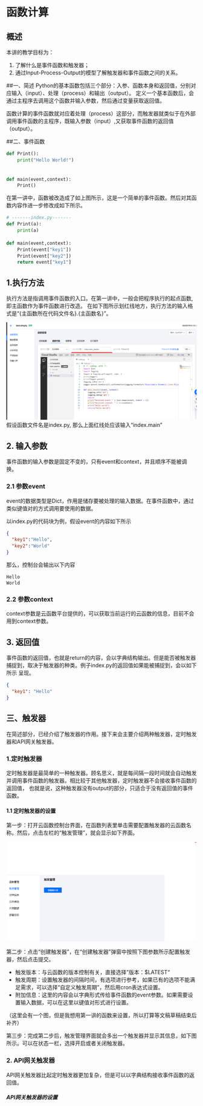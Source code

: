 # 函数计算

概述
---
本讲的教学目标为：
1. 了解什么是事件函数和触发器；
2. 通过Input-Process-Output的模型了解触发器和事件函数之间的关系。

##一、简述
Python的基本函数包括三个部分：入参、函数本身和返回值，分别对应输入（input）、处理（process）和输出（output）。
定义一个基本函数后，会通过主程序去调用这个函数并输入参数，然后通过变量获取返回值。

函数计算的事件函数就对应着处理（process）这部分，而触发器就类似于在外部调用事件函数的主程序，既输入参数（input）,又获取事件函数的返回值
（output）。

##二、事件函数
```python
def Print():
    print("Hello World!")


def main(event,context):
    Print()
```
在第一讲中，函数被改造成了如上图所示，这是一个简单的事件函数。然后对其函数内容作进一步修改成如下所示。
```Python
# -------index.py-------
def Print(a):
    print(a)

def main(event,context):
    Print(event["key1"])
    Print(event["key2"])
    return event["key1"]
```
## 1.执行方法
执行方法是指调用事件函数的入口。在第一讲中，一般会把程序执行的起点函数,即主函数作为事件函数进行改造。
在如下图所示划红线地方，执行方法的输入格式是“{主函数所在代码文件名}.{主函数名}”。

![执行方法](./7_1_2_image/Untitled.png)
假设函数文件名是index.py, 那么上面红线处应该输入“index.main”

## 2. 输入参数
事件函数的输入参数是固定不变的，只有event和context，并且顺序不能被调换。
### 2.1 参数event
event的数据类型是Dict，作用是储存要被处理的输入数据。在事件函数中，通过类似键值对的方式调用要使用的数据。

以index.py的代码块为例，假设event的内容如下所示
```json
{
  "key1":"Hello",
  "key2":"World"
}
```
那么，控制台会输出以下内容
```text
Hello
World
```
### 2.2 参数context
context参数是云函数平台提供的，可以获取当前运行的云函数的信息，目前不会用到context参数。

## 3. 返回值
事件函数的返回值，也就是return的内容，会以字典结构输出。但是能否被触发器捕捉到，取决于触发器的种类。例子index.py的返回值如果能被捕捉到，会以如下所示
呈现。
```json
{
  "key1": "Hello"
}
```

## 三、触发器
在简述部分，已经介绍了触发器的作用。接下来会主要介绍两种触发器，定时触发器和API网关触发器。

### 1.定时触发器
定时触发器是最简单的一种触发器。顾名思义，就是每间隔一段时间就会自动触发并调用事件函数的触发器。相比较于其他触发器，定时触发器不会接收事件函数的返回值，
也就是说，这种触发器没有output的部分，只适合于没有返回值的事件函数。

#### 1.1 定时触发器的设置
第一步：打开云函数控制台界面，在函数列表里单击需要配置触发器的云函数名称。然后，点击左栏的“触发管理”，就会显示如下界面。

![触发管理初始界面](./7_1_2_image/触发管理初始界面.png)

第二步：点击“创建触发器”，在“创建触发器”弹窗中按照下图参数所示配置触发器，然后点击提交。

* 触发版本：与云函数的版本控制有关，直接选择”版本：$LATEST“
* 触发周期：设置触发器的间隔时间，有选项进行参考，如果已有的选项不能满足需求，可以选择“自定义触发周期”，然后用cron表达式设置。
* 附加信息：这里的内容会以字典形式传给事件函数的event参数。如果需要设置输入数据，可以在这里以键值对形式进行设置。

（这里会有一个图，但是我想用第一讲的函数来设置，所以打算等文稿草稿结束后补齐）

第三步：完成第二步后，触发管理界面就会多出一个触发器并显示其信息，如下图所示。可以在状态一栏，选择开启或者关闭触发器。
### 2. API网关触发器
API网关触发器比起定时触发器更加复杂，但是可以以字典结构接收事件函数的返回值。
##### API网关触发器的设置

